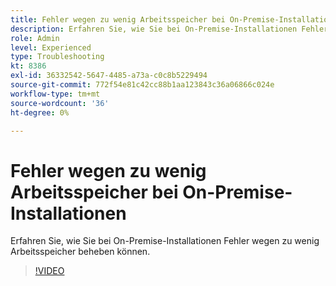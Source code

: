 ```yaml
---
title: Fehler wegen zu wenig Arbeitsspeicher bei On-Premise-Installationen
description: Erfahren Sie, wie Sie bei On-Premise-Installationen Fehler wegen zu wenig Arbeitsspeicher beheben können.
role: Admin
level: Experienced
type: Troubleshooting
kt: 8386
exl-id: 36332542-5647-4485-a73a-c0c8b5229494
source-git-commit: 772f54e81c42cc88b1aa123843c36a06866c024e
workflow-type: tm+mt
source-wordcount: '36'
ht-degree: 0%

---
```


# Fehler wegen zu wenig Arbeitsspeicher bei On-Premise-Installationen

Erfahren Sie, wie Sie bei On-Premise-Installationen Fehler wegen zu wenig Arbeitsspeicher beheben können.

>[!VIDEO](https://video.tv.adobe.com/v/335891?quality=12)
